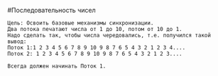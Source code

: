 #Последовательность чисел
    
    Цель: Освоить базовые механизмы синхронизации.
    Два потока печатают числа от 1 до 10, потом от 10 до 1.
    Надо сделать так, чтобы числа чередовались, т.е. получился такой вывод:
    Поток 1:1 2 3 4 5 6 7 8 9 10 9 8 7 6 5 4 3 2 1 2 3 4....
    Поток 2: 1 2 3 4 5 6 7 8 9 10 9 8 7 6 5 4 3 2 1 2 3....
 
    Всегда должен начинать Поток 1.